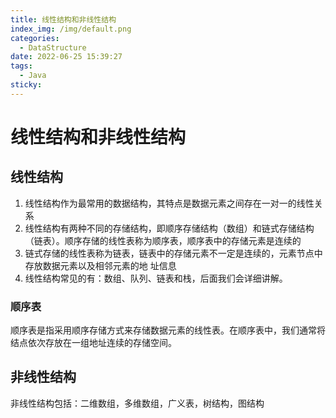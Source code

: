 ```yaml
---
title: 线性结构和非线性结构
index_img: /img/default.png
categories: 
  - DataStructure
date: 2022-06-25 15:39:27
tags: 
  - Java
sticky: 
---
```


# 线性结构和非线性结构

## 线性结构
1. 线性结构作为最常用的数据结构，其特点是数据元素之间存在一对一的线性关系
2. 线性结构有两种不同的存储结构，即顺序存储结构（数组）和链式存储结构（链表）。顺序存储的线性表称为顺序表，顺序表中的存储元素是连续的
3. 链式存储的线性表称为链表，链表中的存储元素不一定是连续的，元素节点中存放数据元素以及相邻元素的地
址信息
4. 线性结构常见的有：数组、队列、链表和栈，后面我们会详细讲解。

### 顺序表

顺序表是指采用顺序存储方式来存储数据元素的线性表。在顺序表中，我们通常将结点依次存放在一组地址连续的存储空间。
   
## 非线性结构
非线性结构包括：二维数组，多维数组，广义表，树结构，图结构
